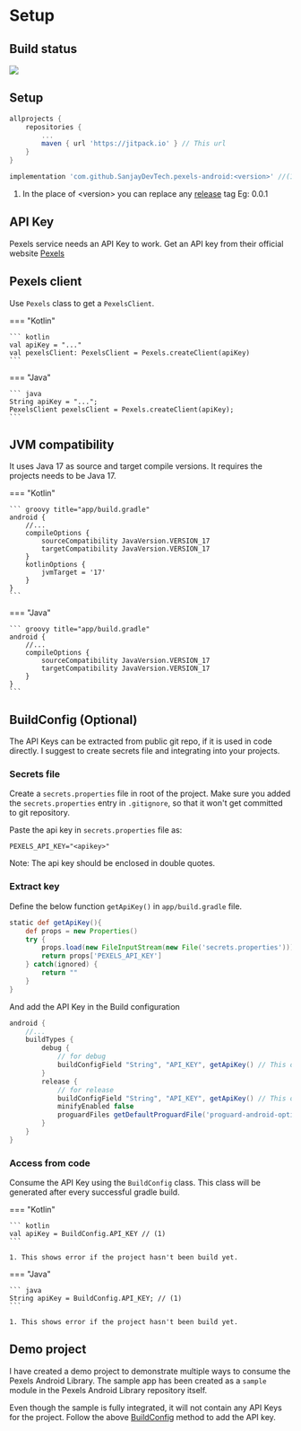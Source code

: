 # Setup

## Build status
[![](https://jitpack.io/v/SanjayDevTech/pexels-android.svg)](https://jitpack.io/#SanjayDevTech/pexels-android)

## Setup
```groovy title="build.gradle"
allprojects {
    repositories {
        ...
        maven { url 'https://jitpack.io' } // This url
    }
}
```

```groovy title="app/build.gradle"
implementation 'com.github.SanjayDevTech.pexels-android:<version>' //(1)
```

1.  In the place of &lt;version&gt; you can replace any [release](https://github.com/SanjayDevTech/pexels-android/releases/) tag
    Eg: 0.0.1

## API Key
Pexels service needs an API Key to work.
Get an API key from their official website [Pexels](https://www.pexels.com/api/)

## Pexels client
Use `Pexels` class to get a `PexelsClient`.

=== "Kotlin"

    ``` kotlin
    val apiKey = "..."
    val pexelsClient: PexelsClient = Pexels.createClient(apiKey)
    ```

=== "Java"

    ``` java
    String apiKey = "...";
    PexelsClient pexelsClient = Pexels.createClient(apiKey);
    ```

## JVM compatibility
It uses Java 17 as source and target compile versions.
It requires the projects needs to be Java 17.

=== "Kotlin"

    ``` groovy title="app/build.gradle"
    android {
        //...
        compileOptions {
            sourceCompatibility JavaVersion.VERSION_17
            targetCompatibility JavaVersion.VERSION_17
        }
        kotlinOptions {
            jvmTarget = '17'
        }
    }
    ```

=== "Java"

    ``` groovy title="app/build.gradle"
    android {
        //...
        compileOptions {
            sourceCompatibility JavaVersion.VERSION_17
            targetCompatibility JavaVersion.VERSION_17
        }
    }
    ```


## BuildConfig (Optional)
The API Keys can be extracted from public git repo, if it is used in code directly. I suggest to create secrets file and integrating into your projects.

### Secrets file
Create a `secrets.properties` file in root of the project.
Make sure you added the `secrets.properties` entry in `.gitignore`, so that it won't get committed to git repository.

Paste the api key in `secrets.properties` file as:

``` properties title="secrets.properties"
PEXELS_API_KEY="<apikey>"
```
Note: The api key should be enclosed in double quotes.

### Extract key
Define the below function `getApiKey()` in `app/build.gradle` file.

``` groovy title="app/build.gradle"
static def getApiKey(){
    def props = new Properties()
    try {
        props.load(new FileInputStream(new File('secrets.properties')))
        return props['PEXELS_API_KEY']
    } catch(ignored) {
        return ""
    }
}
```

And add the API Key in the Build configuration
``` groovy title="app/build.gradle"
android {
    //...
    buildTypes {
        debug {
            // for debug
            buildConfigField "String", "API_KEY", getApiKey() // This one is newly added
        }
        release {
            // for release
            buildConfigField "String", "API_KEY", getApiKey() // This one is newly added
            minifyEnabled false
            proguardFiles getDefaultProguardFile('proguard-android-optimize.txt'), 'proguard-rules.pro'
        }
    }
}
```

### Access from code
Consume the API Key using the `BuildConfig` class.
This class will be generated after every successful gradle build.

=== "Kotlin"

    ``` kotlin
    val apiKey = BuildConfig.API_KEY // (1)
    ```

    1. This shows error if the project hasn't been build yet.

=== "Java"

    ``` java
    String apiKey = BuildConfig.API_KEY; // (1)
    ```

    1. This shows error if the project hasn't been build yet.

## Demo project
I have created a demo project to demonstrate multiple ways to consume the Pexels Android Library.
The sample app has been created as a `sample` module in the Pexels Android Library repository itself.

Even though the sample is fully integrated, it will not contain any API Keys for the project.
Follow the above [BuildConfig](#buildconfig-optional) method to add the API key.
